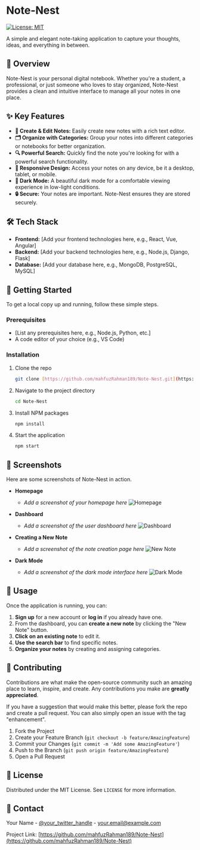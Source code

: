 # Note-Nest 

[![License: MIT](https://img.shields.io/badge/License-MIT-yellow.svg)](https://opensource.org/licenses/MIT)

A simple and elegant note-taking application to capture your thoughts, ideas, and everything in between.

## 🌟 Overview

Note-Nest is your personal digital notebook. Whether you're a student, a professional, or just someone who loves to stay organized, Note-Nest provides a clean and intuitive interface to manage all your notes in one place.

## ✨ Key Features

* **📝 Create & Edit Notes:** Easily create new notes with a rich text editor.
* **🗂️ Organize with Categories:** Group your notes into different categories or notebooks for better organization.
* **🔍 Powerful Search:** Quickly find the note you're looking for with a powerful search functionality.
* **📱 Responsive Design:** Access your notes on any device, be it a desktop, tablet, or mobile.
* **🌙 Dark Mode:** A beautiful dark mode for a comfortable viewing experience in low-light conditions.
* **🔒 Secure:** Your notes are important. Note-Nest ensures they are stored securely.

## 🛠️ Tech Stack

* **Frontend:** [Add your frontend technologies here, e.g., React, Vue, Angular]
* **Backend:** [Add your backend technologies here, e.g., Node.js, Django, Flask]
* **Database:** [Add your database here, e.g., MongoDB, PostgreSQL, MySQL]

## 🚀 Getting Started

To get a local copy up and running, follow these simple steps.

### Prerequisites

* [List any prerequisites here, e.g., Node.js, Python, etc.]
* A code editor of your choice (e.g., VS Code)

### Installation

1.  Clone the repo
    ```sh
    git clone [https://github.com/mahfuzRahman189/Note-Nest.git](https://github.com/mahfuzRahman189/Note-Nest.git)
    ```
2.  Navigate to the project directory
    ```sh
    cd Note-Nest
    ```
3.  Install NPM packages
    ```sh
    npm install
    ```
4.  Start the application
    ```sh
    npm start
    ```

## 📸 Screenshots

Here are some screenshots of Note-Nest in action.

* **Homepage**
    * *Add a screenshot of your homepage here*
    ![Homepage](https://via.placeholder.com/700x400.png?text=Add+Your+Homepage+Screenshot+Here)

* **Dashboard**
    * *Add a screenshot of the user dashboard here*
    ![Dashboard](https://via.placeholder.com/700x400.png?text=Add+Your+Dashboard+Screenshot+Here)

* **Creating a New Note**
    * *Add a screenshot of the note creation page here*
    ![New Note](https://via.placeholder.com/700x400.png?text=Add+Your+New+Note+Screenshot+Here)

* **Dark Mode**
    * *Add a screenshot of the dark mode interface here*
    ![Dark Mode](https://via.placeholder.com/700x400.png?text=Add+Your+Dark+Mode+Screenshot+Here)

## 📖 Usage

Once the application is running, you can:

1.  **Sign up** for a new account or **log in** if you already have one.
2.  From the dashboard, you can **create a new note** by clicking the "New Note" button.
3.  **Click on an existing note** to edit it.
4.  **Use the search bar** to find specific notes.
5.  **Organize your notes** by creating and assigning categories.

## 🙌 Contributing

Contributions are what make the open-source community such an amazing place to learn, inspire, and create. Any contributions you make are **greatly appreciated**.

If you have a suggestion that would make this better, please fork the repo and create a pull request. You can also simply open an issue with the tag "enhancement".

1.  Fork the Project
2.  Create your Feature Branch (`git checkout -b feature/AmazingFeature`)
3.  Commit your Changes (`git commit -m 'Add some AmazingFeature'`)
4.  Push to the Branch (`git push origin feature/AmazingFeature`)
5.  Open a Pull Request

## 📜 License

Distributed under the MIT License. See `LICENSE` for more information.

## 📧 Contact

Your Name - [@your_twitter_handle](https://twitter.com/your_twitter_handle) - your.email@example.com

Project Link: [https://github.com/mahfuzRahman189/Note-Nest](https://github.com/mahfuzRahman189/Note-Nest)

